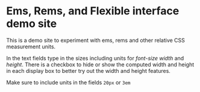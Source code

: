 # Ems, Rems, and Flexible interface demo site

This is a demo site to experiment with ems, rems and other relative CSS measurement units. 

In the text fields type in the sizes including units for *font-size* *width* and *height*. There is a checkbox to hide or show the computed width and height in each display box to better try out the width and height features. 

Make sure to include units in the fields `20px` or `3em`

